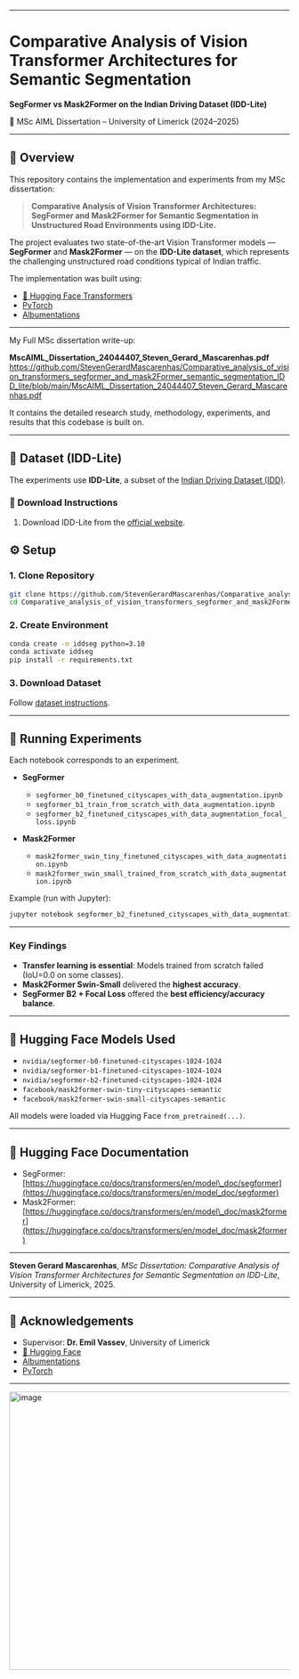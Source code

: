 

---

# Comparative Analysis of Vision Transformer Architectures for Semantic Segmentation

**SegFormer vs Mask2Former on the Indian Driving Dataset (IDD-Lite)**

📍 MSc AIML Dissertation – University of Limerick (2024–2025)

---

## 📖 Overview

This repository contains the implementation and experiments from my MSc dissertation:

> **Comparative Analysis of Vision Transformer Architectures: SegFormer and Mask2Former for Semantic Segmentation in Unstructured Road Environments using IDD-Lite.**

The project evaluates two state-of-the-art Vision Transformer models — **SegFormer** and **Mask2Former** — on the **IDD-Lite dataset**, which represents the challenging unstructured road conditions typical of Indian traffic.

The implementation was built using:

* [🤗 Hugging Face Transformers](https://huggingface.co/transformers/)
* [PyTorch](https://pytorch.org/)
* [Albumentations](https://albumentations.ai/)

------
 My Full MSc dissertation write-up:

**MscAIML_Dissertation_24044407_Steven_Gerard_Mascarenhas.pdf**
https://github.com/StevenGerardMascarenhas/Comparative_analysis_of_vision_transformers_segformer_and_mask2Former_semantic_segmentation_IDD_lite/blob/main/MscAIML_Dissertation_24044407_Steven_Gerard_Mascarenhas.pdf

It contains the detailed research study, methodology, experiments, and results that this codebase is built on.

---
## 📂 Dataset (IDD-Lite)

The experiments use **IDD-Lite**, a subset of the [Indian Driving Dataset (IDD)](https://idd.insaan.iiit.ac.in/).

### 🔽 Download Instructions

1. Download IDD-Lite from the [official website](https://idd.insaan.iiit.ac.in/).



## ⚙️ Setup

### 1. Clone Repository

```bash
git clone https://github.com/StevenGerardMascarenhas/Comparative_analysis_of_vision_transformers_segformer_and_mask2Former_semantic_segmentation_IDD_lite.git
cd Comparative_analysis_of_vision_transformers_segformer_and_mask2Former_semantic_segmentation_IDD_lite
```

### 2. Create Environment

```bash
conda create -n iddseg python=3.10
conda activate iddseg
pip install -r requirements.txt
```

### 3. Download Dataset

Follow [dataset instructions](#-dataset-idd-lite).

---

## 🚀 Running Experiments

Each notebook corresponds to an experiment.

* **SegFormer**

  * `segformer_b0_finetuned_cityscapes_with_data_augmentation.ipynb`
  * `segformer_b1_train_from_scratch_with_data_augmentation.ipynb`
  * `segformer_b2_finetuned_cityscapes_with_data_augmentation_focal_loss.ipynb`

* **Mask2Former**

  * `mask2former_swin_tiny_finetuned_cityscapes_with_data_augmentation.ipynb`
  * `mask2former_swin_small_trained_from_scratch_with_data_augmentation.ipynb`

Example (run with Jupyter):

```bash
jupyter notebook segformer_b2_finetuned_cityscapes_with_data_augmentation_focal_loss.ipynb
```

---

### Key Findings

* **Transfer learning is essential**: Models trained from scratch failed (IoU=0.0 on some classes).
* **Mask2Former Swin-Small** delivered the **highest accuracy**.
* **SegFormer B2 + Focal Loss** offered the **best efficiency/accuracy balance**.

---

## 🤗 Hugging Face Models Used

* `nvidia/segformer-b0-finetuned-cityscapes-1024-1024`
* `nvidia/segformer-b1-finetuned-cityscapes-1024-1024`
* `nvidia/segformer-b2-finetuned-cityscapes-1024-1024`
* `facebook/mask2former-swin-tiny-cityscapes-semantic`
* `facebook/mask2former-swin-small-cityscapes-semantic`

All models were loaded via Hugging Face `from_pretrained(...)`.

---

## 🤗 Hugging Face Documentation

* SegFormer: [https://huggingface.co/docs/transformers/en/model\_doc/segformer](https://huggingface.co/docs/transformers/en/model_doc/segformer)
* Mask2Former: [https://huggingface.co/docs/transformers/en/model\_doc/mask2former](https://huggingface.co/docs/transformers/en/model_doc/mask2former)

---

**Steven Gerard Mascarenhas**,
*MSc Dissertation: Comparative Analysis of Vision Transformer Architectures for Semantic Segmentation on IDD-Lite*,
University of Limerick, 2025.

---

## 🙌 Acknowledgements

* Supervisor: **Dr. Emil Vassev**, University of Limerick
* [🤗 Hugging Face](https://huggingface.co/)
* [Albumentations](https://albumentations.ai/)
* [PyTorch](https://pytorch.org/)

---


<img width="1536" height="500" alt="image" src="https://github.com/user-attachments/assets/23e82c23-b748-4565-81f5-ba376096a2cb" />


